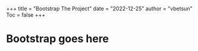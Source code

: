 +++
title = "Bootstrap The Project"
date = "2022-12-25"
author = "vbetsun"
Toc = false
+++

# Bootstrap goes here
